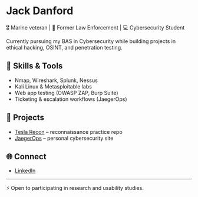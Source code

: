 # Jack Danford

🎖 Marine veteran | 👮 Former Law Enforcement | 💻 Cybersecurity Student  

Currently pursuing my BAS in Cybersecurity while building projects in ethical hacking, OSINT, and penetration testing.  

## 🔧 Skills & Tools
- Nmap, Wireshark, Splunk, Nessus  
- Kali Linux & Metasploitable labs  
- Web app testing (OWASP ZAP, Burp Suite)  
- Ticketing & escalation workflows (JaegerOps)  

## 📂 Projects
- [Tesla Recon](https://github.com/jdanford75/tesla-recon) – reconnaissance practice repo  
- [JaegerOps](https://jaegerops.netlify.app/) – personal cybersecurity site  

## 🌐 Connect
- [LinkedIn](https://www.linkedin.com/in/YOUR-LINK-HERE)  

---

⚡ Open to participating in research and usability studies.  

